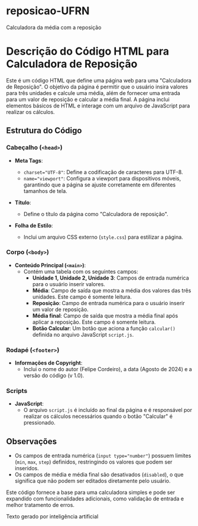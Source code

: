 # reposicao-UFRN
Calculadora da média com a reposição

# Descrição do Código HTML para Calculadora de Reposição

Este é um código HTML que define uma página web para uma "Calculadora de Reposição". O objetivo da página é permitir que o usuário insira valores para três unidades e calcule uma média, além de fornecer uma entrada para um valor de reposição e calcular a média final. A página inclui elementos básicos de HTML e interage com um arquivo de JavaScript para realizar os cálculos.

## Estrutura do Código

### Cabeçalho (`<head>`)

- **Meta Tags**:
  - `charset="UTF-8"`: Define a codificação de caracteres para UTF-8.
  - `name="viewport"`: Configura a viewport para dispositivos móveis, garantindo que a página se ajuste corretamente em diferentes tamanhos de tela.

- **Título**:
  - Define o título da página como "Calculadora de reposição".

- **Folha de Estilo**:
  - Inclui um arquivo CSS externo (`style.css`) para estilizar a página.

### Corpo (`<body>`)

- **Conteúdo Principal (`<main>`)**:
  - Contém uma tabela com os seguintes campos:
    - **Unidade 1, Unidade 2, Unidade 3**: Campos de entrada numérica para o usuário inserir valores.
    - **Média**: Campo de saída que mostra a média dos valores das três unidades. Este campo é somente leitura.
    - **Reposição**: Campo de entrada numérica para o usuário inserir um valor de reposição.
    - **Média final**: Campo de saída que mostra a média final após aplicar a reposição. Este campo é somente leitura.
    - **Botão Calcular**: Um botão que aciona a função `calcular()` definida no arquivo JavaScript `script.js`.

### Rodapé (`<footer>`)

- **Informações de Copyright**:
  - Inclui o nome do autor (Felipe Cordeiro), a data (Agosto de 2024) e a versão do código (v 1.0).

### Scripts

- **JavaScript**:
  - O arquivo `script.js` é incluído ao final da página e é responsável por realizar os cálculos necessários quando o botão "Calcular" é pressionado.

## Observações

- Os campos de entrada numérica (`input type="number"`) possuem limites (`min`, `max`, `step`) definidos, restringindo os valores que podem ser inseridos.
- Os campos de média e média final são desativados (`disabled`), o que significa que não podem ser editados diretamente pelo usuário.

Este código fornece a base para uma calculadora simples e pode ser expandido com funcionalidades adicionais, como validação de entrada e melhor tratamento de erros.

Texto gerado por inteligência artificial
